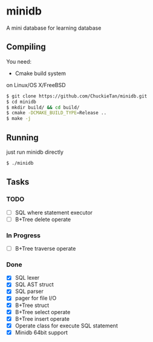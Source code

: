 # minidb

A mini database for learning database

## Compiling

You need:
- Cmake build system

on Linux/OS X/FreeBSD

```bash
$ git clone https://github.com/ChuckieTan/minidb.git
$ cd minidb
$ mkdir build/ && cd build/
$ cmake -DCMAKE_BUILD_TYPE=Release ..
$ make -j
```

## Running

just run minidb directly

```bash
$ ./minidb
```

## Tasks

### TODO

- [ ] SQL where statement executor
- [ ] B+Tree delete operate

### In Progress

- [ ] B+Tree traverse operate

### Done

- [x] SQL lexer
- [x] SQL AST struct
- [x] SQL parser
- [x] pager for file I/O
- [x] B+Tree struct
- [x] B+Tree select operate
- [x] B+Tree insert operate
- [x] Operate class for execute SQL statement
- [x] Minidb 64bit support